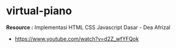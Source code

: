 # virtual-piano

**Resource :**
Implementasi HTML CSS Javascript Dasar - Dea Afrizal
- https://www.youtube.com/watch?v=d2Z_wfYFQok
